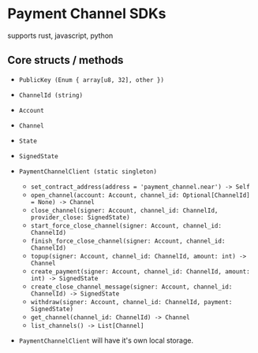 # Payment Channel SDKs

supports rust, javascript, python

## Core structs / methods

- `PublicKey (Enum { array[u8, 32], other })`
- `ChannelId (string)`
- `Account`
- `Channel`
- `State`
- `SignedState`

- `PaymentChannelClient (static singleton)`
  - `set_contract_address(address = 'payment_channel.near') -> Self`
  - `open_channel(account: Account, channel_id: Optional[ChannelId] = None) -> Channel`
  - `close_channel(signer: Account, channel_id: ChannelId, provider_close: SignedState)`
  - `start_force_close_channel(signer: Account, channel_id: ChannelId)`
  - `finish_force_close_channel(signer: Account, channel_id: ChannelId)`
  - `topup(signer: Account, channel_id: ChannelId, amount: int) -> Channel`
  - `create_payment(signer: Account, channel_id: ChannelId, amount: int) -> SignedState`
  - `create_close_channel_message(signer: Account, channel_id: ChannelId) -> SignedState`
  - `withdraw(signer: Account, channel_id: ChannelId, payment: SignedState)`
  - `get_channel(channel_id: ChannelId) -> Channel`
  - `list_channels() -> List[Channel]`

* `PaymentChannelClient` will have it's own local storage.